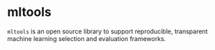 # mltools
`mltools` is an open source library to support reproducible, transparent machine learning selection and evaluation frameworks.  